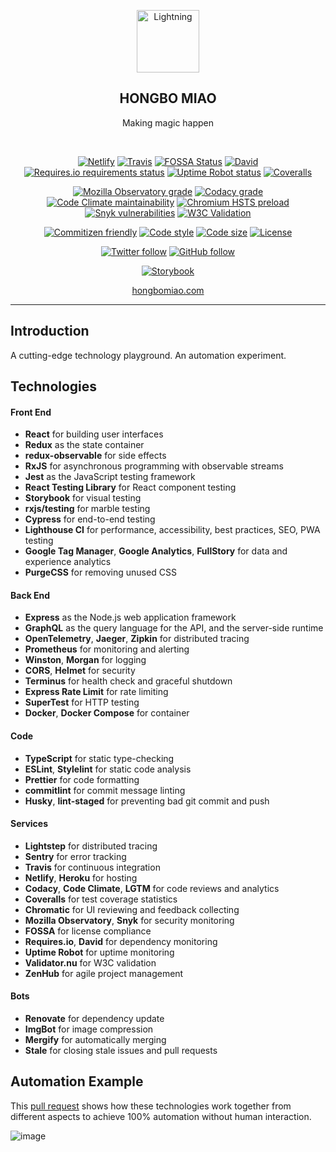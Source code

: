 <p align="center">
  <a href="https://hongbomiao.com/"><img width="100" src="https://user-images.githubusercontent.com/3375461/90245344-1397cc80-de65-11ea-82d2-b7ebbe8948c8.png" alt="Lightning" /></a>
</p>

<h2 align="center">
  HONGBO MIAO
</h2>

<p align="center">
  Making magic happen
</p>

<br />

<p align="center">
  <a href="https://app.netlify.com/sites/hongbomiao/deploys"><img alt="Netlify" src="https://img.shields.io/netlify/13c2e544-91b2-4869-9ae1-bc97ff3108a4" /></a>
  <a href="https://travis-ci.com/hongbo-miao/hongbomiao.com"><img alt="Travis" src="https://img.shields.io/travis/com/hongbo-miao/hongbomiao.com/master" /></a>
  <a href="https://app.fossa.io/projects/git%2Bgithub.com%2FHongbo-Miao%2Fhongbomiao.com"><img alt="FOSSA Status" src="https://app.fossa.io/api/projects/git%2Bgithub.com%2FHongbo-Miao%2Fhongbomiao.com.svg?type=shield" /></a>
  <a href="https://david-dm.org/hongbo-miao/hongbomiao.com"><img alt="David" src="https://img.shields.io/david/hongbo-miao/hongbomiao.com?path=server" /></a>
  <a href="https://requires.io/github/Hongbo-Miao/hongbomiao.com/requirements"><img alt="Requires.io requirements status" src="https://img.shields.io/requires/github/Hongbo-Miao/hongbomiao.com" /></a>
  <a href="https://stats.uptimerobot.com/RoOoGTvyWN"><img alt="Uptime Robot status" src="https://img.shields.io/uptimerobot/status/m783305207-c7842815153e530df85633fe" /></a>
  <a href="https://coveralls.io/github/Hongbo-Miao/hongbomiao.com"><img alt="Coveralls" src="https://img.shields.io/coveralls/github/Hongbo-Miao/hongbomiao.com" /></a>
</p>

<p align="center">
  <a href="https://observatory.mozilla.org/analyze/hongbomiao.com"><img alt="Mozilla Observatory grade" src="https://img.shields.io/mozilla-observatory/grade/hongbomiao.com" /></a>
  <a href="https://app.codacy.com/app/hongbo-miao/hongbomiao.com"><img alt="Codacy grade" src="https://img.shields.io/codacy/grade/dc922acc14014b4abc978afd0810e56b" /></a>
  <a href="https://codeclimate.com/github/Hongbo-Miao/hongbomiao.com/maintainability"><img alt="Code Climate maintainability" src="https://img.shields.io/codeclimate/maintainability/Hongbo-Miao/hongbomiao.com" /></a>
  <a href="https://hstspreload.org/?domain=hongbomiao.com"><img alt="Chromium HSTS preload" src="https://img.shields.io/hsts/preload/hongbomiao.com" /></a>
  <a href="https://snyk.io/test/github/Hongbo-Miao/hongbomiao.com"><img alt="Snyk vulnerabilities" src="https://img.shields.io/snyk/vulnerabilities/github/hongbo-miao/hongbomiao.com" /></a>
  <a href="https://validator.nu/?doc=https%3A%2F%2Fhongbomiao.com"><img alt="W3C Validation" src="https://img.shields.io/w3c-validation/default?targetUrl=https%3A%2F%2Fhongbomiao.com" /></a>
</p>

<p align="center">
  <a href="https://github.com/commitizen/cz-cli"><img alt="Commitizen friendly" src="https://img.shields.io/badge/commitizen-friendly-brightgreen.svg" /></a>
  <a href="https://github.com/prettier/prettier"><img alt="Code style" src="https://img.shields.io/badge/code_style-prettier-ff69b4.svg" /></a>
  <a href="https://github.com/Hongbo-Miao/hongbomiao.com"><img alt="Code size" src="https://img.shields.io/github/languages/code-size/hongbo-miao/hongbomiao.com" /></a>
  <a href="https://github.com/Hongbo-Miao/hongbomiao.com/blob/master/LICENSE"><img alt="License" src="https://img.shields.io/github/license/hongbo-miao/hongbomiao.com" /></a>
</p>

<p align="center">
  <a href="https://twitter.com/hongbo_miao"><img alt="Twitter follow" src="https://img.shields.io/twitter/follow/hongbo_miao?label=Follow&style=social" /></a>
  <a href="https://github.com/hongbo-miao"><img alt="GitHub follow" src="https://img.shields.io/github/followers/hongbo-miao?label=Follow&style=social" /></a>
</p>

<p align="center">
  <a href="https://www.chromaticqa.com/library?appId=5d626a63a601530020759b10"><img alt="Storybook" src="https://cdn.jsdelivr.net/gh/storybookjs/brand@master/badge/badge-storybook.svg" /></a>
</p>

<p align="center">
  <a href="https://hongbomiao.com/">hongbomiao.com</a>
</p>

---

## Introduction

A cutting-edge technology playground. An automation experiment.

## Technologies

#### Front End

- **React** for building user interfaces
- **Redux** as the state container
- **redux-observable** for side effects
- **RxJS** for asynchronous programming with observable streams
- **Jest** as the JavaScript testing framework
- **React Testing Library** for React component testing
- **Storybook** for visual testing
- **rxjs/testing** for marble testing
- **Cypress** for end-to-end testing
- **Lighthouse CI** for performance, accessibility, best practices, SEO, PWA testing
- **Google Tag Manager**, **Google Analytics**, **FullStory** for data and experience analytics
- **PurgeCSS** for removing unused CSS

#### Back End

- **Express** as the Node.js web application framework
- **GraphQL** as the query language for the API, and the server-side runtime
- **OpenTelemetry**, **Jaeger**, **Zipkin** for distributed tracing
- **Prometheus** for monitoring and alerting
- **Winston**, **Morgan** for logging
- **CORS**, **Helmet** for security
- **Terminus** for health check and graceful shutdown
- **Express Rate Limit** for rate limiting
- **SuperTest** for HTTP testing
- **Docker**, **Docker Compose** for container

#### Code

- **TypeScript** for static type-checking
- **ESLint**, **Stylelint** for static code analysis
- **Prettier** for code formatting
- **commitlint** for commit message linting
- **Husky**, **lint-staged** for preventing bad git commit and push

#### Services

- **Lightstep** for distributed tracing
- **Sentry** for error tracking
- **Travis** for continuous integration
- **Netlify**, **Heroku** for hosting
- **Codacy**, **Code Climate**, **LGTM** for code reviews and analytics
- **Coveralls** for test coverage statistics
- **Chromatic** for UI reviewing and feedback collecting
- **Mozilla Observatory**, **Snyk** for security monitoring
- **FOSSA** for license compliance
- **Requires.io**, **David** for dependency monitoring
- **Uptime Robot** for uptime monitoring
- **Validator.nu** for W3C validation
- **ZenHub** for agile project management

#### Bots

- **Renovate** for dependency update
- **ImgBot** for image compression
- **Mergify** for automatically merging
- **Stale** for closing stale issues and pull requests

## Automation Example

This [pull request](https://github.com/Hongbo-Miao/hongbomiao.com/pull/234) shows how these technologies work together from different aspects to achieve 100% automation without human interaction.

![image](https://user-images.githubusercontent.com/3375461/65900482-f6503180-e36a-11e9-907e-dca26cca356c.png)
